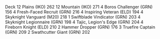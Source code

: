Deck
12 Plains (IKO) 262
12 Mountain (IKO) 271
4 Boros Challenger (GRN) 156
4 Fresh-Faced Recruit (GRN) 216
4 Inspiring Veteran (ELD) 194
4 Skyknight Vanguard (M20) 218
1 Swiftblade Vindicator (GRN) 203
4 Skyknight Legionnaire (GRN) 198
4 Tajic, Legion's Edge (GRN) 204
4 Fireborn Knight (ELD) 210
2 Hammer Dropper (GRN) 176
3 Truefire Captain (GRN) 209
2 Swathcutter Giant (GRN) 202
